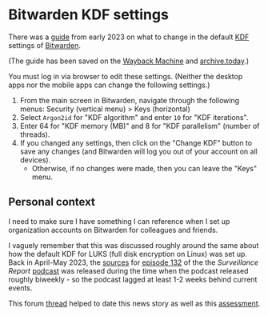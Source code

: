 # Bitwarden KDF settings

There was a [guide](https://artemislena.eu/posts/2023/04/bitwarden-kdf.html) from early 2023 on what
to change in the default [KDF](https://en.wikipedia.org/wiki/Key_derivation_function) settings of
[Bitwarden](https://en.wikipedia.org/wiki/Bitwarden).<!--more-->

(The guide has been saved on the [Wayback Machine](https://web.archive.org/web/20240915133321/https://artemislena.eu/posts/2023/04/bitwarden-kdf.html)
and [archive&period;today](https://archive.is/ze8IL).)

You must log in via browser to edit these settings.  (Neither the desktop apps nor the mobile apps
can change the following settings.)

1.  From the main screen in Bitwarden, navigate through the following menus: Security (vertical menu) > Keys (horizontal)
2.  Select `Argon2id` for "KDF algorithm" and enter `10` for "KDF iterations".
3.  Enter 64 for "KDF memory (MB)" and 8 for "KDF parallelism" (number of threads).
4.  If you changed any settings, then click on the "Change KDF" button to save any changes (and Bitwarden will log you out of your account on all devices).
    * Otherwise, if no changes were made, then you can leave the "Keys" menu.

## Personal context

I need to make sure I have something I can reference when I set up organization accounts on
Bitwarden for colleagues and friends.

I vaguely remember that this was discussed roughly around the same about how the default KDF for
LUKS (full disk encryption on Linux) was set up.  Back in April-May 2023, the
[sources](https://sr.weblog.lol/2023/05/sr132) for [episode 132](https://www.youtube.com/watch?v=U-YeDGfINXs)
of the the _Surveillance Report_ [podcast](https://sr.omg.lol/) was released during the time when
the podcast released roughly biweekly - so the podcast lagged at least 1-2 weeks behind current
events.

This forum [thread](https://mjg59.dreamwidth.org/66429.html) helped to date this news story as well
as this [assessment](https://dys2p.com/en/2023-05-luks-security.html).
